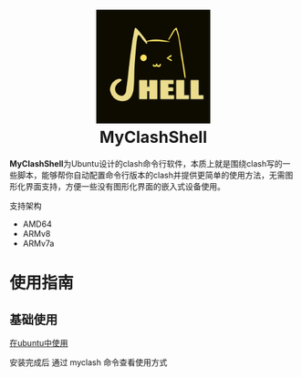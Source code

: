 <h1 align="center">
  <img src="./doc/logo.png" alt="Clash" width="200">
  <br>MyClashShell<br>
</h1>

**MyClashShell**为Ubuntu设计的clash命令行软件，本质上就是围绕clash写的一些脚本，能够帮你自动配置命令行版本的clash并提供更简单的使用方法，无需图形化界面支持，方便一些没有图形化界面的嵌入式设备使用。

支持架构 

- AMD64
- ARMv8
- ARMv7a

# 使用指南
## 基础使用
[在ubuntu中使用](./doc/%E5%9C%A8ubuntu%E4%B8%AD%E4%BD%BF%E7%94%A8.md)

安装完成后 通过 myclash 命令查看使用方式
